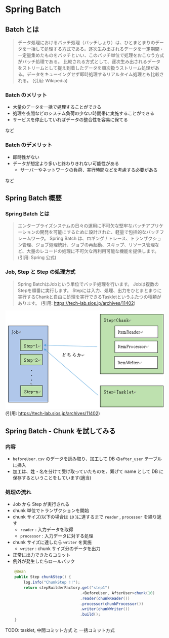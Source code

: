 # Spring Batch
## Batch とは
>データ処理におけるバッチ処理（バッチしょり）は、ひとまとまりのデータを一括して処理する方式である。逐次生み出されるデータを一定期間・一定量集めたものをバッチといい、このバッチ単位で処理をおこなう方式がバッチ処理である。
>比較される方式として、逐次生み出されるデータをストリームとして捉え到着したデータを順次扱うストリーム処理がある。データをキューイングせず即時処理するリアルタイム処理とも比較される。
>(引用: Wikipedia)

### Batch のメリット
* 大量のデータを一括で処理することができる
* 処理を夜間などのシステム負荷の少ない時間帯に実施することができる
* サービスを停止していればデータの整合性を容易に保てる

など

### Batch のデメリット
* 即時性がない
* データが想定より多いと終わりきれない可能性がある
    * サーバーやネットワークの負荷、実行時間などを考慮する必要がある

など

## Spring Batch 概要
### Spring Batch とは
>エンタープライズシステムの日々の運用に不可欠な堅牢なバッチアプリケーションの開発を可能にするために設計された、軽量で包括的なバッチフレームワーク。
>Spring Batch は、ロギング / トレース、トランザクション管理、ジョブ処理統計、ジョブの再起動、スキップ、リソース管理など、大量のレコードの処理に不可欠な再利用可能な機能を提供します。
>(引用: Spring 公式)

### Job, Step と Step の処理方式
>Spring BatchはJobという単位でバッチ処理を行います。
>Jobは複数のStepを順番に実行します。
>Stepには入力、処理、出力をひとまとまりに実行するChankと自由に処理を実行できるTaskletというふたつの種類があります。
>(引用: https://tech-lab.sios.jp/archives/11402)

![1](./img/1.png)
(引用: https://tech-lab.sios.jp/archives/11402)


## Spring Batch - Chunk を試してみる
### 内容
* `beforeUser.csv` のデータを読み取り、加工して DB の`after_user` テーブルに挿入
* 加工は、姓・名を分けて受け取っていたものを、繋げて name として DB に保存するということをしています(適当)

### 処理の流れ
* Job から Step が実行される
* chunk 単位でトランザクションを開始
* chunk サイズ(以下の場合は `10` )に達するまで `reader` , `processor` を繰り返す
    * `reader` : 入力データを取得
    * `processor` : 入力データに対する処理
* chunk サイズに達したら `writer` を実施
    * `writer` : chunk サイズ分のデータを出力 
* 正常に出力できたらコミット
* 例外が発生したらロールバック

```java
    @Bean
    public Step chunkStep() {
        log.info("ChunkStep !!");
        return stepBuilderFactory.get("step1")
                                 .<BeforeUser, AfterUser>chunk(10)
                                 .reader(chunkReader())
                                 .processor(chunkProcessor())
                                 .writer(chunkWriter())
                                 .build();
    }
```

TODO: tasklet, 中間コミット方式 と 一括コミット方式
















